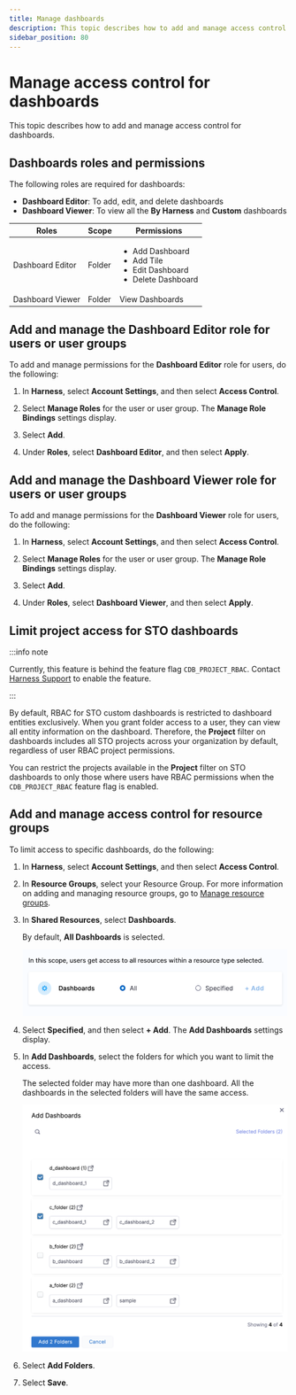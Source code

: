 ```yaml
---
title: Manage dashboards
description: This topic describes how to add and manage access control for dashboards.
sidebar_position: 80
---
```


# Manage access control for dashboards

This topic describes how to add and manage access control for dashboards.

## Dashboards roles and permissions

The following roles are required for dashboards:

* **Dashboard Editor**: To add, edit, and delete dashboards
* **Dashboard Viewer**: To view all the **By Harness** and **Custom** dashboards

|  **Roles**| **Scope** |**Permissions** |
| --- | --- | --- |
| Dashboard Editor | Folder | <ul><li>Add Dashboard</li><li> Add Tile</li><li> Edit Dashboard</li><li>Delete Dashboard</li></ul>|
| Dashboard Viewer | Folder | View Dashboards|

## Add and manage the Dashboard Editor role for users or user groups

To add and manage permissions for the **Dashboard Editor** role for users, do the following:

1. In **Harness**, select **Account Settings**, and then select **Access Control**.

2. Select **Manage Roles** for the user or user group. The **Manage Role Bindings** settings display.

3. Select **Add**. 

4. Under **Roles**, select **Dashboard Editor**, and then select **Apply**.

## Add and manage the Dashboard Viewer role for users or user groups

To add and manage permissions for the **Dashboard Viewer** role for users, do the following:

1. In **Harness**, select **Account Settings**, and then select **Access Control**.

2. Select **Manage Roles** for the user or user group. The **Manage Role Bindings** settings display.

3. Select **Add**. 

4. Under **Roles**, select **Dashboard Viewer**, and then select **Apply**.

## Limit project access for STO dashboards

:::info note

Currently, this feature is behind the feature flag `CDB_PROJECT_RBAC`. Contact [Harness Support](mailto:support@harness.io) to enable the feature.

:::

By default, RBAC for STO custom dashboards is restricted to dashboard entities exclusively. When you grant folder access to a user, they can view all entity information on the dashboard. Therefore, the **Project** filter on dashboards includes all STO projects across your organization by default, regardless of user RBAC project permissions. 

You can restrict the projects available in the **Project** filter on STO dashboards to only those where users have RBAC permissions when the `CDB_PROJECT_RBAC` feature flag is enabled.

## Add and manage access control for resource groups

To limit access to specific dashboards, do the following:

1. In **Harness**, select **Account Settings**, and then select **Access Control**.
     
2. In **Resource Groups**, select your Resource Group. For more information on adding and managing resource groups, go to [Manage resource groups](/docs/platform/role-based-access-control/add-resource-groups).

3. In **Shared Resources**, select **Dashboards**.  
  
    By default, **All Dashboards** is selected.

    ![](./static/manage-access-control-for-dashboards-01.png)

4. Select **Specified**, and then select **+ Add**. The **Add Dashboards** settings display.

5. In **Add Dashboards**, select the folders for which you want to limit the access.  
  
    The selected folder may have more than one dashboard. All the dashboards in the selected folders will have the same access.

    ![](./static/manage-access-control-for-dashboards-02.png)

6. Select **Add Folders**.

7. Select **Save**.
